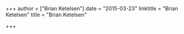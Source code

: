 +++
author = ["Brian Ketelsen"]
date = "2015-03-23"
linktitle = "Brian Ketelsen"
title = "Brian Ketelsen"

+++


